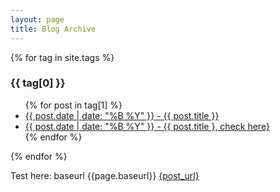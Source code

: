 ```yaml
---
layout: page
title: Blog Archive
---
```


{% for tag in site.tags %}
  <h3>{{ tag[0] }}</h3>
  <ul>
    {% for post in tag[1] %}
      <li><a href="{{ post.url }}">{{ post.date | date: "%B %Y" }} - {{ post.title }}</a></li>
      <li><a href="{{ post.url }}">{{ post.date | date: "%B %Y" }} - {{ post.title }, check here}</a></li>
    {% endfor %}
  </ul>
{% endfor %}

Test here:
baseurl
{{page.baseurl}}
<a href="{{ post.url }}">{post_url}</a>